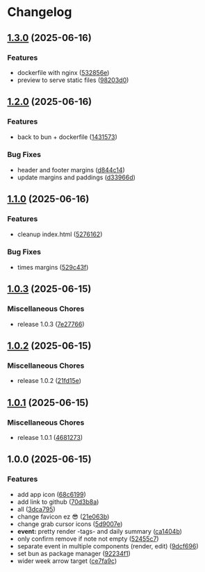 # Changelog

## [1.3.0](https://github.com/meeehdi-dev/tt/compare/v1.2.0...v1.3.0) (2025-06-16)


### Features

* dockerfile with nginx ([532856e](https://github.com/meeehdi-dev/tt/commit/532856eaecd0ddb6b3b5f9625157267df0e45b9b))
* preview to serve static files ([98203d0](https://github.com/meeehdi-dev/tt/commit/98203d07f1de0b7c9df64c592931f5d4c682292f))

## [1.2.0](https://github.com/meeehdi-dev/tt/compare/v1.1.0...v1.2.0) (2025-06-16)


### Features

* back to bun + dockerfile ([1431573](https://github.com/meeehdi-dev/tt/commit/1431573418e59ddca6e6b2c28cc813cd1a0b91f4))


### Bug Fixes

* header and footer margins ([d844c14](https://github.com/meeehdi-dev/tt/commit/d844c149a8db63abfc6e16e8a116b76f718acf8b))
* update margins and paddings ([d33966d](https://github.com/meeehdi-dev/tt/commit/d33966d8d17008a392cd766682270516e0cffa44))

## [1.1.0](https://github.com/meeehdi-dev/tt/compare/v1.0.3...v1.1.0) (2025-06-16)


### Features

* cleanup index.html ([5276162](https://github.com/meeehdi-dev/tt/commit/527616280530605bb5f0fc7df3faf407898bc587))


### Bug Fixes

* times margins ([529c43f](https://github.com/meeehdi-dev/tt/commit/529c43f3ef1766d1fd7d8bcf603d817933c99279))

## [1.0.3](https://github.com/meeehdi-dev/tt/compare/v1.0.2...v1.0.3) (2025-06-15)


### Miscellaneous Chores

* release 1.0.3 ([7e27766](https://github.com/meeehdi-dev/tt/commit/7e27766e914f368c7234127d9cad29a3da7c7548))

## [1.0.2](https://github.com/meeehdi-dev/tt/compare/v1.0.1...v1.0.2) (2025-06-15)


### Miscellaneous Chores

* release 1.0.2 ([21fd15e](https://github.com/meeehdi-dev/tt/commit/21fd15ead121849262b7d467caf4cfaa01bcbd3b))

## [1.0.1](https://github.com/meeehdi-dev/tt/compare/v1.0.0...v1.0.1) (2025-06-15)


### Miscellaneous Chores

* release 1.0.1 ([4681273](https://github.com/meeehdi-dev/tt/commit/4681273ca77b0a2adef99ff9dbedee16e4a5f61a))

## 1.0.0 (2025-06-15)


### Features

* add app icon ([68c6199](https://github.com/meeehdi-dev/tt/commit/68c61997a48c1aa37daf78a15665f4b78882a642))
* add link to github ([70d3b8a](https://github.com/meeehdi-dev/tt/commit/70d3b8ab2e35bcbccc809e7606b3fc63c1817c3d))
* all ([3dca795](https://github.com/meeehdi-dev/tt/commit/3dca7956ba50989118d7b409a4473b1bd813b1ba))
* change favicon ez :sunglasses: ([21e063b](https://github.com/meeehdi-dev/tt/commit/21e063b5c735a8b9eea7f5ea66d7bee520b22364))
* change grab cursor icons ([5d9007e](https://github.com/meeehdi-dev/tt/commit/5d9007eb66e515bcc3788212f091f40da366fd60))
* **event:** pretty render -tags- and daily summary ([ca1404b](https://github.com/meeehdi-dev/tt/commit/ca1404b7c3dc03fc3c50434f5b546503f62d669d))
* only confirm remove if note not empty ([52455c7](https://github.com/meeehdi-dev/tt/commit/52455c7b12a34c1762e24a4e9334996d635a484b))
* separate event in multiple components (render, edit) ([9dcf696](https://github.com/meeehdi-dev/tt/commit/9dcf696f0a4a86093ba3ce412ef5a7d36e070865))
* set bun as package manager ([92234f1](https://github.com/meeehdi-dev/tt/commit/92234f16fdc22119247e6965547beb4fd3da7f7b))
* wider week arrow target ([ce7fa9c](https://github.com/meeehdi-dev/tt/commit/ce7fa9c17c2c9e7a79636455c4be4ee2580069a3))
